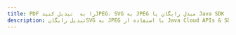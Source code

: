---title: PDF را به  تبدیل کنیدJPEG، SVG به JPEG مبدل رایگان یا Java SDKdescription: تبدیل رایگانSVG به JPEG با استفاده از Java Cloud APIs & SDK همچنین اسناد PDF را در Cloud ایجاد، ویرایش و رندر کنید.---